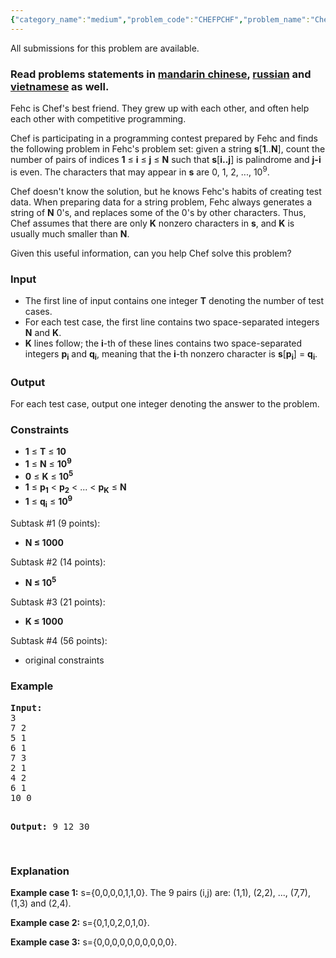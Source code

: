 ```yaml
---
{"category_name":"medium","problem_code":"CHEFPCHF","problem_name":"Chef and Programming Contest by His Friend","languages_supported":{"0":"ADA","1":"ASM","2":"BASH","3":"BF","4":"C","5":"C99 strict","6":"CAML","7":"CLOJ","8":"CLPS","9":"COB","10":"CPP 4.3.2","11":"CPP 6.3","12":"CPP14","13":"CS2","14":"D","15":"ERL","16":"FORT","17":"FS","18":"GO","19":"HASK","20":"ICK","21":"ICON","22":"JAVA","23":"JS","24":"kotlin","25":"LISP clisp","26":"LISP sbcl","27":"LUA","28":"NEM","29":"NICE","30":"NODEJS","31":"PAS fpc","32":"PAS gpc","33":"PERL","34":"PERL6","35":"PHP","36":"PIKE","37":"PRLG","38":"PYPY","39":"PYTH","40":"PYTH 3.5","41":"RUBY","42":"rust","43":"SCALA","44":"SCM chicken","45":"SCM guile","46":"SCM qobi","47":"ST","48":"swift","49":"TCL","50":"TEXT","51":"WSPC"},"max_timelimit":1,"source_sizelimit":50000,"problem_author":"r_64","problem_tester":null,"date_added":"22-09-2017","tags":{"0":"binary","1":"hashing","2":"ltime52","3":"medium","4":"palindromes","5":"r_64"},"editorial_url":"https://discuss.codechef.com/problems/CHEFPCHF","time":{"view_start_date":1506790800,"submit_start_date":1506790800,"visible_start_date":1506790800,"end_date":1735669800},"layout":"problem"}
---
```

<span class="solution-visible-txt">All submissions for this problem are available.</span><h3>Read problems statements in <a target="_blank" 
href="http://www.codechef.com/download/translated/LTIME52/mandarin/CHEFPCHF.pdf">mandarin chinese</a>, <a target="_blank" 
href="http://www.codechef.com/download/translated/LTIME52/russian/CHEFPCHF.pdf">russian</a> and <a target="_blank" 
href="http://www.codechef.com/download/translated/LTIME52/vietnamese/CHEFPCHF.pdf">vietnamese</a> as well.</h3>

<p>
	Fehc is Chef's best friend. They grew up with each other, and often help each other with competitive programming.</p>
<p>
	Chef is participating in a programming contest prepared by Fehc and finds the following problem in Fehc's problem set: given a string <b>s</b>[<b>1</b>..<b>N</b>], count the number of pairs of indices <b>1</b> ≤ <strong>i</strong> ≤ <b>j</b> ≤ <strong>N</strong> such that <b>s</b>[<b>i..j</b>] is palindrome and <b>j-i</b> is even. The characters that may appear in <b>s</b> are 0, 1, 2, ..., 10<sup>9</sup>.</p>
<p>
	Chef doesn't know the solution, but he knows Fehc's habits of creating test data. When preparing data for a string problem, Fehc always generates a string of <b>N</b> 0's, and replaces some of the 0's by other characters. Thus, Chef assumes that there are only <b>K</b> nonzero characters in <b>s</b>, and <b>K</b> is usually much smaller than <b>N</b>.</p>
<p>
	Given this useful information, can you help Chef solve this problem?</p>
<h3>
	Input</h3>
<ul>
	<li>The first line of input contains one integer <b>T</b> denoting the number of test cases.</li>
	<li>For each test case, the first line contains two space-separated integers <b>N</b> and <b>K</b>.</li>
	<li><b>K</b> lines follow; the <b>i</b>-th of these lines contains two space-separated integers <b>p<sub>i</sub></b> and <b>q<sub>i</sub></b>, meaning that the <b>i</b>-th nonzero character is <b>s</b>[<b>p<sub>i</sub></b>] = <b>q<sub>i</sub></b>.</li>
</ul>
<h3>
	Output</h3>
<p>
	For each test case, output one integer denoting the answer to the problem.</p>

<h3>
	Constraints</h3>
<p><ul>
	<li><b>1</b> ≤ <b>T</b> ≤ <strong>10</strong></li>
	<li><b>1</b> ≤ <b>N</b> ≤ <strong>10<sup>9</sup></strong></li>
	<li><b>0</b> ≤ <b>K</b> ≤ <strong>10<sup>5</sup></strong></li>
	<li><b>1</b> ≤ <b>p<sub>1</sub></b> &lt; <b>p<sub>2</sub></b> &lt; ... &lt; <b>p<sub>K</sub></b> ≤ <b>N</b></strong></li>
	<li><b>1</b> ≤ <b>q<sub>i</sub></b> ≤ <b>10<sup>9</sup></b></li>
</ul></p>
<p>
	Subtask #1 (9 points):
<ul>
	<li><strong>N ≤ 1000</strong></li>
</ul></p>
<p>
	Subtask #2 (14 points):
<ul>
	<li><strong>N ≤ 10<sup>5</sup></strong></li>
</ul></p>
<p>
	Subtask #3 (21 points):
<ul>
	<li><strong>K ≤ 1000</strong></li>
</ul></p>
<p>
	Subtask #4 (56 points):
<ul>
	<li>original constraints</li>
</ul></p>
<h3>
	Example</h3>
<pre>
<b>Input:</b>
3
7 2
5 1
6 1
7 3
2 1
4 2
6 1
10 0

<b>Output:</b>
9
12
30

</pre>
<h3>
	Explanation</h3>
<p>
	<b>Example case 1:</b> s={0,0,0,0,1,1,0}. The 9 pairs (i,j) are: (1,1), (2,2), ..., (7,7), (1,3) and (2,4).</p>
<p>
	<b>Example case 2:</b> s={0,1,0,2,0,1,0}.</p>
<p>
	<b>Example case 3:</b> s={0,0,0,0,0,0,0,0,0,0}.</p>
